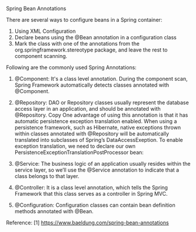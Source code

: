Spring Bean Annotations

There are several ways to configure beans in a Spring container:

1. Using XML Configuration
2. Declare beans using the @Bean annotation in a configuration class
3. Mark the class with one of the annotations from the org.springframework.stereotype package, and leave the rest to component scanning.

Following are the commonly used Spring Annotations:

1. @Component: It's a class level annotation. During the component scan, Spring Framework automatically detects classes annotated with @Component.

2. @Repository: DAO or Repository classes usually represent the database access layer in an application, and should be annotated with @Repository. Copy
   One advantage of using this annotation is that it has automatic persistence exception translation enabled. When using a persistence framework, such as Hibernate, native exceptions thrown within classes annotated with @Repository will be automatically translated into subclasses of Spring’s DataAccessExeption. To enable exception translation, we need to declare our own PersistenceExceptionTranslationPostProcessor bean:

3. @Service: The business logic of an application usually resides within the service layer, so we’ll use the @Service annotation to indicate that a class belongs to that layer.

4. @Controller: It is a class level annotation, which tells the Spring Framework that this class serves as a controller in Spring MVC.

5. @Configuration: Configuration classes can contain bean definition methods annotated with @Bean.

Reference:
[1] https://www.baeldung.com/spring-bean-annotations
